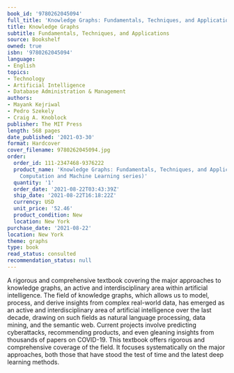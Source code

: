 ```yaml
---
book_id: '9780262045094'
full_title: 'Knowledge Graphs: Fundamentals, Techniques, and Applications'
title: Knowledge Graphs
subtitle: Fundamentals, Techniques, and Applications
source: Bookshelf
owned: true
isbn: '9780262045094'
language:
- English
topics:
- Technology
- Artificial Intelligence
- Database Administration & Management
authors:
- Mayank Kejriwal
- Pedro Szekely
- Craig A. Knoblock
publisher: The MIT Press
length: 568 pages
date_published: '2021-03-30'
format: Hardcover
cover_filename: 9780262045094.jpg
order:
  order_id: 111-2347468-9376222
  product_name: 'Knowledge Graphs: Fundamentals, Techniques, and Applications (Adaptive
    Computation and Machine Learning series)'
  quantity: '1'
  order_date: '2021-08-22T03:43:39Z'
  ship_date: '2021-08-22T16:18:22Z'
  currency: USD
  unit_price: '52.46'
  product_condition: New
  location: New York
purchase_date: '2021-08-22'
location: New York
theme: graphs
type: book
read_status: consulted
recommendation_status: null
---
```

A rigorous and comprehensive textbook covering the major approaches to knowledge graphs, an active and interdisciplinary area within artificial intelligence.
The field of knowledge graphs, which allows us to model, process, and derive insights from complex real-world data, has emerged as an active and interdisciplinary area of artificial intelligence over the last decade, drawing on such fields as natural language processing, data mining, and the semantic web. Current projects involve predicting cyberattacks, recommending products, and even gleaning insights from thousands of papers on COVID-19. This textbook offers rigorous and comprehensive coverage of the field. It focuses systematically on the major approaches, both those that have stood the test of time and the latest deep learning methods.
